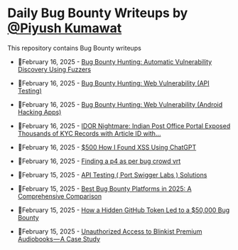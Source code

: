 # Daily Bug Bounty Writeups by [@Piyush Kumawat](https://twitter.com/piyush_supiy) 
This repository contains Bug Bounty writeups

<!-- BLOG-POST-LIST:START -->
 - 💯February 16, 2025 - [Bug Bounty Hunting: Automatic Vulnerability Discovery Using Fuzzers](https://medium.com/@muhammad4208/bug-bounty-hunting-automatic-vulnerability-discovery-using-fuzzers-6da56581c8ae?source=rss------bug_bounty-5) 

 - 💯February 16, 2025 - [Bug Bounty Hunting: Web Vulnerability &lpar;API Testing&rpar;](https://medium.com/@muhammad4208/bug-bounty-hunting-web-vulnerability-api-testing-96a49acc4f35?source=rss------bug_bounty-5) 

 - 💯February 16, 2025 - [Bug Bounty Hunting: Web Vulnerability &lpar;Android Hacking Apps&rpar;](https://medium.com/@muhammad4208/bug-bounty-hunting-web-vulnerability-android-hacking-apps-c74f85e81c90?source=rss------bug_bounty-5) 

 - 💯February 16, 2025 - [IDOR Nightmare: Indian Post Office Portal Exposed Thousands of KYC Records with Article ID with…](https://systemweakness.com/idor-nightmare-indian-post-office-portal-exposed-thousands-of-kyc-records-with-article-id-with-735cc35a3984?source=rss------bug_bounty-5) 

 - 💯February 16, 2025 - [$500 How I Found XSS Using ChatGPT](https://medium.com/@kumawatabhijeet2002/500-how-i-found-xss-using-chatgpt-ec55792e35bb?source=rss------bug_bounty-5) 

 - 💯February 16, 2025 - [Finding a p4 as per bug crowd vrt](https://cybersecuritywriteups.com/finding-a-p4-as-per-bug-crowd-vrt-1de5f8074cda?source=rss------bug_bounty-5) 

 - 💯February 15, 2025 - [API Testing &lpar; Port Swigger Labs &rpar; Solutions](https://medium.com/@youssefawad1357/api-testing-port-swigger-labs-solutions-2f8f7b949f9f?source=rss------bug_bounty-5) 

 - 💯February 15, 2025 - [Best Bug Bounty Platforms in 2025: A Comprehensive Comparison](https://medium.com/@hackrate/best-bug-bounty-platforms-in-2025-a-comprehensive-comparison-70aaa7d967eb?source=rss------bug_bounty-5) 

 - 💯February 15, 2025 - [How a Hidden GitHub Token Led to a $50,000 Bug Bounty](https://osintteam.blog/how-a-hidden-github-token-led-to-a-50-000-bug-bounty-6bbec61114d9?source=rss------bug_bounty-5) 

 - 💯February 15, 2025 - [Unauthorized Access to Blinkist Premium Audiobooks — A Case Study](https://medium.com/@rstuv/unauthorized-access-to-blinkist-premium-audiobooks-a-case-study-8b3d7e6c3c17?source=rss------bug_bounty-5) 
<!-- BLOG-POST-LIST:END -->
